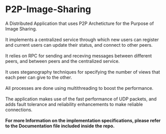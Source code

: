 # P2P-Image-Sharing
A Distributed Application that uses P2P Archeticture for the Purpose of Image Sharing.<br/><br/>
It implements a centralized service through which new users can register and current users can update their status, and connect to other peers.<br/><br/>
It relies on RPC for sending and receving messages between different peers, and between peers and the centralized service.<br/><br/>
It uses steganography techniques for specifying the number of views that each peer can give to the other.<br/><br/>
All processes are done using multithreading to boost the performance.<br/><br/>
The application makes use of the fast performance of UDP packets, and adds fault tolerance and reliability enhancements to make reliable connections.<br/><br/>
**For more Information on the implementation specifications, please refer to the Documentation file included inside the repo.**
